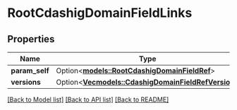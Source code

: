 # RootCdashigDomainFieldLinks

## Properties

Name | Type | Description | Notes
------------ | ------------- | ------------- | -------------
**param_self** | Option<[**models::RootCdashigDomainFieldRef**](RootCdashigDomainFieldRef.md)> |  | [optional]
**versions** | Option<[**Vec<models::CdashigDomainFieldRefVersion>**](CdashigDomainFieldRefVersion.md)> |  | [optional]

[[Back to Model list]](../README.md#documentation-for-models) [[Back to API list]](../README.md#documentation-for-api-endpoints) [[Back to README]](../README.md)



